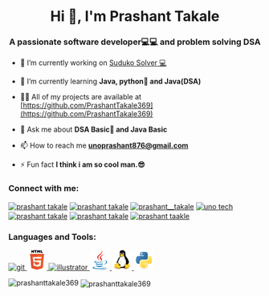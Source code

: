 <h1 align="center">Hi 👋, I'm Prashant Takale</h1>
<h3 align="center">A passionate software developer💻💻 and problem solving DSA</h3>

- 🔭 I’m currently working on [Suduko Solver 💻](https://github.com/PrashantTakale369/java_project.git)

- 🌱 I’m currently learning **Java, python🐍 and Java(DSA)**

- 👨‍💻 All of my projects are available at [https://github.com/PrashantTakale369](https://github.com/PrashantTakale369)

- 💬 Ask me about **DSA Basic🐍 and Java Basic**

- 📫 How to reach me **unoprashant876@gmail.com**

- ⚡ Fun fact **I think i am so cool man.😎**

<h3 align="left">Connect with me:</h3>
<p align="left">
<a href="https://twitter.com/prashant takale" target="blank"><img align="center" src="https://raw.githubusercontent.com/rahuldkjain/github-profile-readme-generator/master/src/images/icons/Social/twitter.svg" alt="prashant takale" height="30" width="40" /></a>
<a href="https://linkedin.com/in/prashant takale" target="blank"><img align="center" src="https://raw.githubusercontent.com/rahuldkjain/github-profile-readme-generator/master/src/images/icons/Social/linked-in-alt.svg" alt="prashant takale" height="30" width="40" /></a>
<a href="https://instagram.com/prashant__takale" target="blank"><img align="center" src="https://raw.githubusercontent.com/rahuldkjain/github-profile-readme-generator/master/src/images/icons/Social/instagram.svg" alt="prashant__takale" height="30" width="40" /></a>
<a href="https://www.youtube.com/c/uno tech" target="blank"><img align="center" src="https://raw.githubusercontent.com/rahuldkjain/github-profile-readme-generator/master/src/images/icons/Social/youtube.svg" alt="uno tech" height="30" width="40" /></a>
<a href="https://www.hackerrank.com/prashant takale" target="blank"><img align="center" src="https://raw.githubusercontent.com/rahuldkjain/github-profile-readme-generator/master/src/images/icons/Social/hackerrank.svg" alt="prashant takale" height="30" width="40" /></a>
<a href="https://www.leetcode.com/prashant takale" target="blank"><img align="center" src="https://raw.githubusercontent.com/rahuldkjain/github-profile-readme-generator/master/src/images/icons/Social/leet-code.svg" alt="prashant takale" height="30" width="40" /></a>
<a href="https://auth.geeksforgeeks.org/user/prashant taakle" target="blank"><img align="center" src="https://raw.githubusercontent.com/rahuldkjain/github-profile-readme-generator/master/src/images/icons/Social/geeks-for-geeks.svg" alt="prashant taakle" height="30" width="40" /></a>
</p>

<h3 align="left">Languages and Tools:</h3>
<p align="left"> <a href="https://git-scm.com/" target="_blank" rel="noreferrer"> <img src="https://www.vectorlogo.zone/logos/git-scm/git-scm-icon.svg" alt="git" width="40" height="40"/> </a> <a href="https://www.w3.org/html/" target="_blank" rel="noreferrer"> <img src="https://raw.githubusercontent.com/devicons/devicon/master/icons/html5/html5-original-wordmark.svg" alt="html5" width="40" height="40"/> </a> <a href="https://www.adobe.com/in/products/illustrator.html" target="_blank" rel="noreferrer"> <img src="https://www.vectorlogo.zone/logos/adobe_illustrator/adobe_illustrator-icon.svg" alt="illustrator" width="40" height="40"/> </a> <a href="https://www.java.com" target="_blank" rel="noreferrer"> <img src="https://raw.githubusercontent.com/devicons/devicon/master/icons/java/java-original.svg" alt="java" width="40" height="40"/> </a> <a href="https://www.linux.org/" target="_blank" rel="noreferrer"> <img src="https://raw.githubusercontent.com/devicons/devicon/master/icons/linux/linux-original.svg" alt="linux" width="40" height="40"/> </a> <a href="https://www.python.org" target="_blank" rel="noreferrer"> <img src="https://raw.githubusercontent.com/devicons/devicon/master/icons/python/python-original.svg" alt="python" width="40" height="40"/> </a> </p>

<p><img align="left" src="https://github-readme-stats.vercel.app/api/top-langs?username=prashanttakale369&show_icons=true&locale=en&layout=compact" alt="prashanttakale369" /></p>

<p>&nbsp;<img align="center" src="https://github-readme-stats.vercel.app/api?username=prashanttakale369&show_icons=true&locale=en" alt="prashanttakale369" /></p>

<p><img align="center" src="https://github-readme-streak-stats.herokuapp.com/?user=prashanttakale369&" alt="prashanttaka
